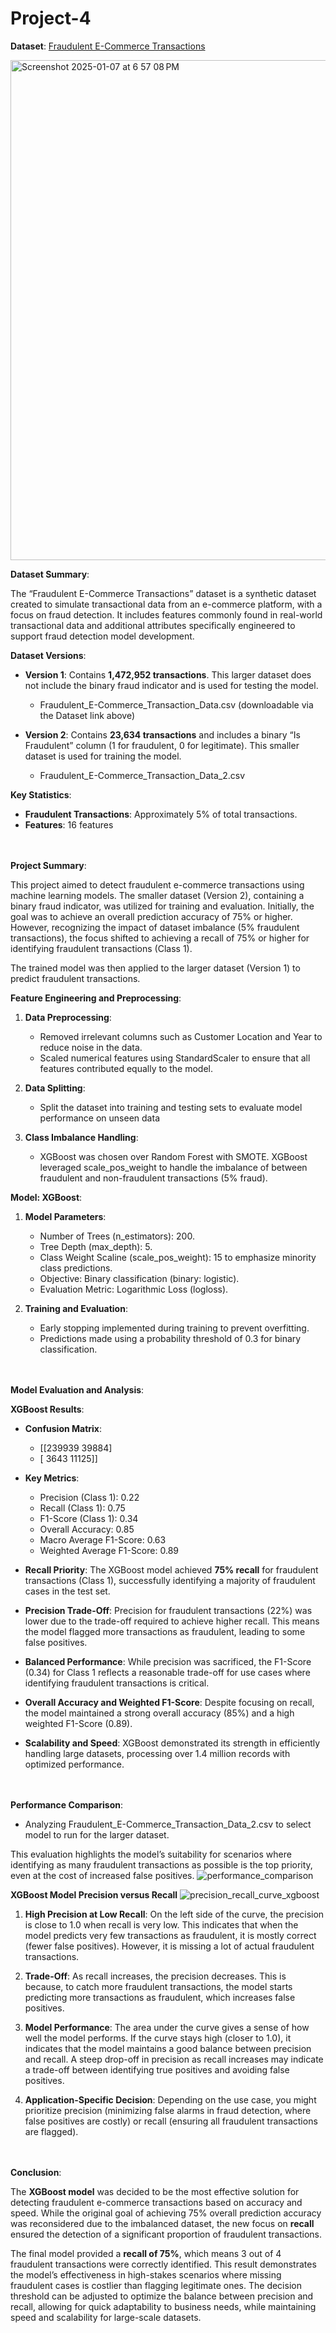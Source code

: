 # Project-4

**Dataset**: [Fraudulent E-Commerce Transactions](https://www.kaggle.com/datasets/shriyashjagtap/fraudulent-e-commerce-transactions/data?select=Fraudulent_E-Commerce_Transaction_Data_2.csv)

<img width="800" alt="Screenshot 2025-01-07 at 6 57 08 PM" src="https://github.com/user-attachments/assets/8ba82b1c-1c57-4b90-9316-9ca8c2ae3de1" />

**Dataset Summary**:

The “Fraudulent E-Commerce Transactions” dataset is a synthetic dataset created to simulate transactional data from an e-commerce platform, with a focus on fraud detection. It includes features commonly found in real-world transactional data and additional attributes specifically engineered to support fraud detection model development.

  **Dataset Versions**:

  - **Version 1**: Contains **1,472,952 transactions**. This larger dataset does not include the binary fraud indicator and is used for testing the model.
    
     - Fraudulent_E-Commerce_Transaction_Data.csv (downloadable via the Dataset link above)
    
  - **Version 2**: Contains **23,634 transactions** and includes a binary “Is Fraudulent” column (1 for fraudulent, 0 for legitimate). This smaller dataset is used for training the model.
    
     - Fraudulent_E-Commerce_Transaction_Data_2.csv

  **Key Statistics**:

  - **Fraudulent Transactions**: Approximately 5% of total transactions.
  - **Features**: 16 features

<br><br>
**Project Summary**:

This project aimed to detect fraudulent e-commerce transactions using machine learning models. The smaller dataset (Version 2), containing a binary fraud indicator, was utilized for training and evaluation. Initially, the goal was to achieve an overall prediction accuracy of 75% or higher. However, recognizing the impact of dataset imbalance (5% fraudulent transactions), the focus shifted to achieving a recall of 75% or higher for identifying fraudulent transactions (Class 1).

The trained model was then applied to the larger dataset (Version 1) to predict fraudulent transactions.

**Feature Engineering and Preprocessing**:

 1. **Data Preprocessing**:
    - Removed irrelevant columns such as Customer Location and Year to reduce noise in the data.
    - Scaled numerical features using StandardScaler to ensure that all features contributed equally to the model.

 2. **Data Splitting**:
    - Split the dataset into training and testing sets to evaluate model performance on unseen data

 3. **Class Imbalance Handling**:
    - XGBoost was chosen over Random Forest with SMOTE. XGBoost leveraged scale_pos_weight to handle the imbalance of between fraudulent and non-fraudulent transactions (5% fraud).

 **Model: XGBoost**:
  
 1. **Model Parameters**:
    - Number of Trees (n_estimators): 200.
    - Tree Depth (max_depth): 5.
    - Class Weight Scaline (scale_pos_weight): 15 to emphasize minority class predictions.
    - Objective: Binary classification (binary: logistic).
    - Evaluation Metric: Logarithmic Loss (logloss).

 2. **Training and Evaluation**:
    - Early stopping implemented during training to prevent overfitting.
    - Predictions made using a probability threshold of 0.3 for binary classification.

<br><br>
**Model Evaluation and Analysis**:

 **XGBoost Results**:
 - **Confusion Matrix**:
   - [[239939 39884]
   - [   3643 11125]]
  
 - **Key Metrics**:
   - Precision (Class 1): 0.22
   - Recall (Class 1): 0.75
   - F1-Score (Class 1): 0.34
   - Overall Accuracy: 0.85
   - Macro Average F1-Score: 0.63
   - Weighted Average F1-Score: 0.89

 
  - **Recall Priority**: The XGBoost model achieved **75% recall** for fraudulent transactions (Class 1), successfully identifying a majority of fraudulent cases in the test set.
    
  - **Precision Trade-Off**: Precision for fraudulent transactions (22%) was lower due to the trade-off required to achieve higher recall. This means the model flagged more transactions as fraudulent, leading to some false positives.

  - **Balanced Performance**: While precision was sacrificed, the F1-Score (0.34) for Class 1 reflects a reasonable trade-off for use cases where identifying fraudulent transactions is critical.

  - **Overall Accuracy and Weighted F1-Score**: Despite focusing on recall, the model maintained a strong overall accuracy (85%) and a high weighted F1-Score (0.89).

  - **Scalability and Speed**: XGBoost demonstrated its strength in efficiently handling large datasets, processing over 1.4 million records with optimized performance.

<br><br>
**Performance Comparison**:
  - Analyzing Fraudulent_E-Commerce_Transaction_Data_2.csv to select model to run for the larger dataset.

This evaluation highlights the model’s suitability for scenarios where identifying as many fraudulent transactions as possible is the top priority, even at the cost of increased false positives.
![performance_comparison](https://github.com/user-attachments/assets/884f92c4-4128-4ef0-88f9-0d58bf33cc4c)


**XGBoost Model Precision versus Recall**
![precision_recall_curve_xgboost](https://github.com/user-attachments/assets/19e7a181-64f8-4096-b34d-bbea80524558)


1. **High Precision at Low Recall**:
On the left side of the curve, the precision is close to 1.0 when recall is very low. This indicates that when the model predicts very few transactions as fraudulent, it is mostly correct (fewer false positives). However, it is missing a lot of actual fraudulent transactions.

2. **Trade-Off**:
As recall increases, the precision decreases. This is because, to catch more fraudulent transactions, the model starts predicting more transactions as fraudulent, which increases false positives.

3. **Model Performance**:
The area under the curve gives a sense of how well the model performs. If the curve stays high (closer to 1.0), it indicates that the model maintains a good balance between precision and recall. A steep drop-off in precision as recall increases may indicate a trade-off between identifying true positives and avoiding false positives.

4. **Application-Specific Decision**:
Depending on the use case, you might prioritize precision (minimizing false alarms in fraud detection, where false positives are costly) or recall (ensuring all fraudulent transactions are flagged).

<br><br>
**Conclusion**:

The **XGBoost model** was decided to be the most effective solution for detecting fraudulent e-commerce transactions based on accuracy and speed. While the original goal of achieving 75% overall prediction accuracy was reconsidered due to the imbalanced dataset, the new focus on **recall** ensured the detection of a significant proportion of fraudulent transactions.

The final model provided a **recall of 75%**, which means 3 out of 4 fraudulent transactions were correctly identified. This result demonstrates the model’s effectiveness in high-stakes scenarios where missing fraudulent cases is costlier than flagging legitimate ones. The decision threshold can be adjusted to optimize the balance between precision and recall, allowing for quick adaptability to business needs, while maintaining speed and scalability for large-scale datasets.




